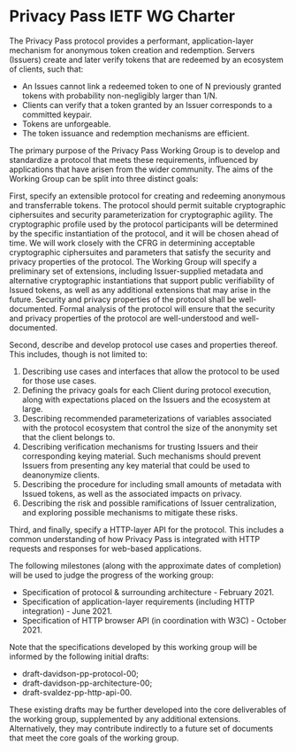 # Privacy Pass IETF WG Charter

The Privacy Pass protocol provides a performant, application-layer
mechanism for anonymous token creation and redemption. Servers (Issuers)
create and later verify tokens that are redeemed by an ecosystem of
clients, such that:

- An Issues cannot link a redeemed token to one of N previously granted tokens
  with probability non-negligibly larger than 1/N.
- Clients can verify that a token granted by an Issuer corresponds to a
  committed keypair.
- Tokens are unforgeable.
- The token issuance and redemption mechanisms are efficient.

The primary purpose of the Privacy Pass Working Group is to develop and
standardize a protocol that meets these requirements, influenced by
applications that have arisen from the wider community. The aims of the
Working Group can be split into three distinct goals:

First, specify an extensible protocol for creating and redeeming
anonymous and transferrable tokens. The protocol should permit suitable
cryptographic ciphersuites and security parameterization for
cryptographic agility. The cryptographic profile used by the protocol
participants will be determined by the specific instantiation of the
protocol, and it will be chosen ahead of time. We will work closely with
the CFRG in determining acceptable cryptographic ciphersuites and parameters
that satisfy the security and privacy properties of the protocol. The
Working Group will specify a preliminary set of extensions, including
Issuer-supplied metadata and alternative cryptographic instantiations
that support public verifiability of Issued tokens, as well as any
additional extensions that may arise in the future. Security and privacy
properties of the protocol shall be well-documented. Formal analysis of
the protocol will ensure that the security and privacy properties of the
protocol are well-understood and well-documented.

Second, describe and develop protocol use cases and properties thereof.
This includes, though is not limited to:

1. Describing use cases and interfaces that allow the protocol to be
   used for those use cases.
2. Defining the privacy goals for each Client during protocol execution,
   along with expectations placed on the Issuers and the ecosystem at
   large.
3. Describing recommended parameterizations of variables associated with
   the protocol ecosystem that control the size of the anonymity set
   that the client belongs to.
4. Describing verification mechanisms for trusting Issuers and their
   corresponding keying material. Such mechanisms should prevent Issuers
   from presenting any key material that could be used to deanonymize
   clients.
5. Describing the procedure for including small amounts of metadata with
   Issued tokens, as well as the associated impacts on privacy.
6. Describing the risk and possible ramifications of Issuer
   centralization, and exploring possible mechanisms to mitigate these
   risks.

Third, and finally, specify a HTTP-layer API for the protocol. This
includes a common understanding of how Privacy Pass is integrated with
HTTP requests and responses for web-based applications.

The following milestones (along with the approximate dates of
completion) will be used to judge the progress of the working group:

- Specification of protocol & surrounding architecture - February 2021.
- Specification of application-layer requirements (including HTTP
  integration) - June 2021.
- Specification of HTTP browser API (in coordination with W3C) - October
  2021.

Note that the specifications developed by this working group will be
informed by the following initial drafts:

- draft-davidson-pp-protocol-00;
- draft-davidson-pp-architecture-00;
- draft-svaldez-pp-http-api-00.

These existing drafts may be further developed into the core
deliverables of the working group, supplemented by any additional
extensions. Alternatively, they may contribute indirectly to a future
set of documents that meet the core goals of the working group.
